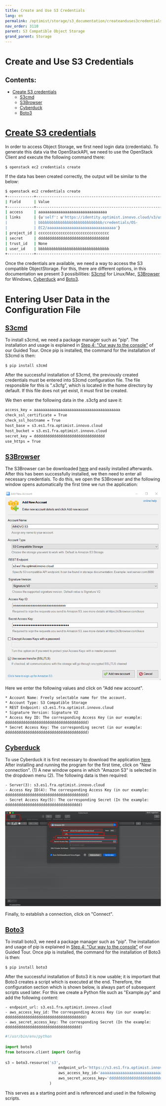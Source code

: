 ```yaml
---
title: Create and Use S3 Credentials
lang: en
permalink: /optimist/storage/s3_documentation/createanduses3credentials
nav_order: 3110
parent: S3 Compatible Object Storage
grand_parent: Storage
---
```


Create and Use S3 Credentials
=================================================

Contents:
-----------
- [Create S3 credentials](#creates3credentials)
	- [S3cmd](#s3cmd)
	- [S3Browser](#s3browser)
	- [Cyberduck](#cyberduck)
	- [Boto3](#boto3)

[Create S3 credentials](#creates3credentials)
=============

In order to access Object Storage, we first need login data (credentials).
To generate this data via the OpenStackAPI, we need to use the OpenStack Client and execute the following command there:

`$ openstack ec2 credentials create`

If the data has been created correctly, the output will be similar to the below:

```bash
$ openstack ec2 credentials create
+------------+-----------------------------------------------------------------+
| Field      | Value                                                           |
+------------+-----------------------------------------------------------------+
| access     | aaaaaaaaaaaaaaaaaaaaaaaaaaaaaaa                                 |
| links      | {u'self': u'https://identity.optimist.innovo.cloud/v3/users/bbb |
|            | bbbbbbbbbbbbbbbbbbbbbbbbbbbbb/credentials/OS-                   |
|            | EC2/aaaaaaaaaaaaaaaaaaaaaaaaaaaaaaa'}                           |
| project_id | cccccccccccccccccccccccccccccccc                                |
| secret     | dddddddddddddddddddddddddddddddd                                |
| trust_id   | None                                                            |
| user_id    | bbbbbbbbbbbbbbbbbbbbbbbbbbbbbbbb                                |
+------------+-----------------------------------------------------------------+
```

Once the credentials are available, we need a way to access the S3 compatible ObjectStorage.
For this, there are different options, in this documentation we present 3 possibilities: [S3cmd](https://s3tools.org/s3cmd) for Linux/Mac, [S3Browser](https://s3browser.com/) for Windows, [Cyberduck](https://cyberduck.io/) and [Boto3](https://boto3.amazonaws.com/v1/documentation/api/latest/index.html).


Entering User Data in the Configuration File
=============

[S3cmd](#s3cmd)
-----------------------

To install s3cmd, we need a package manager such as "pip". The installation and usage is explained in [Step 4: "Our way to the console"](https://docs.gec.io/optimist/guided_tour/step04) of our Guided Tour.
Once pip is installed, the command for the installation of S3cmd is then: 

`$ pip install s3cmd`

After the successful installation of S3cmd, the previously created credentials must be entered into S3cmd configuration file.
The file responsible for this is ".s3cfg", which is located in the home directory by default. If this file does not yet exist, it must first be created.

We then enter the following data in the .s3cfg and save it:

```bash
access_key = aaaaaaaaaaaaaaaaaaaaaaaaaaaaaaaaaaaaaaa
check_ssl_certificate = True
check_ssl_hostname = True
host_base = s3.es1.fra.optimist.innovo.cloud
host_bucket = s3.es1.fra.optimist.innovo.cloud
secret_key = dddddddddddddddddddddddddddddddd
use_https = True
```

[S3Browser](#s3browser)
-----------------------
The S3Browser can be downloaded [here](https://s3browser.com/) and easily installed afterwards.
After this has been successfully installed, we then need to enter all necessary credentials.
To do this, we open the S3Browser and the following window opens automatically the first time we run the application:

![](attachments/CreateAndUseS3Credentials_S3Browser.png)

Here we enter the following values and click on "Add new account".
```
* Account Name: Freely selectable name for the account.
* Account Type: S3 Compatible Storage
* REST Endpoint: s3.es1.fra.optimist.innovo.cloud
* Signature Version: Signature V2
* Access Key ID: The corresponding Access Key (in our example: ddddddddddddddddddddddddddddddddddddd)
* Secret Access Key: The corresponding secret (in our example: ddddddddddddddddddddddddddddddddddddd)
```

[Cyberduck](#cyberduck)
-----------------------

To use Cyberduck it is first necessary to download the application [here](https://cyberduck.io/). 
After installing and running the program for the first time, click on "New connection". (1)
A new window opens in which "Amazon S3" is selected in the dropdown menu (2). The following data is then required:

	- Server(3): s3.es1.fra.optimist.innovo.cloud
	- Access Key ID(4): The corresponding Access Key (in our example: ddddddddddddddddddddddddddddddddddddd)
	- Secret Access Key(5): The corresponding Secret (In the example: dddddddddddddddddddddddddddddddddd)

![](attachments/CreateAndUseS3Crendentials_Cyberduck.png)

Finally, to establish a connection, click on "Connect".

[Boto3](#boto3)
-----------------------

To install boto3, we need a package manager such as "pip". The installation and usage of pip is explained in [Step 4: "Our way to the console"](https://docs.gec.io/optimist/guided_tour/step04) of our Guided Tour.
Once pip is installed, the command for the installation of Boto3 is then: 

`$ pip install boto3`

After the successful installation of Boto3 it is now usable; it is important that Boto3 creates a script which is executed at the end. 
Therefore, the configuration section which is shown below, is always part of subsequent scripts used later. 
For this we create a Python file such as "Example.py" and add the following content:

	- endpoint_url: s3.es1.fra.optimist.innovo.cloud
	- aws_access_key_id: The corresponding Access Key (in our example: dddddddddddddddddddddddddddddddddddd)
	- aws_secret_access_key: The corresponding Secret (In the example: dddddddddddddddddddddddddddddddddd)

```python
#!/usr/bin/env/python
 
import boto3
from botocore.client import Config
 
s3 = boto3.resource('s3',
                        endpoint_url='https://s3.es1.fra.optimist.innovo.cloud',
                        aws_access_key_id='aaaaaaaaaaaaaaaaaaaaaaaaaaaaaaaaaaaaaaa',
                        aws_secret_access_key='dddddddddddddddddddddddddddddddd',
                    )
```

This serves as a starting point and is referenced and used in the following scripts.
